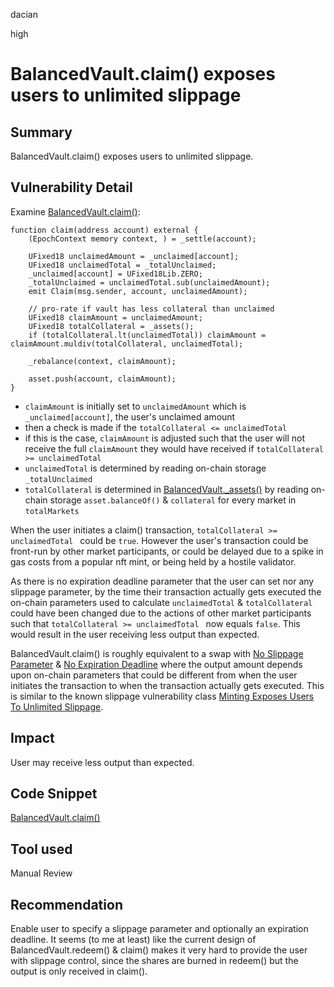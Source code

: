 dacian

high

# BalancedVault.claim() exposes users to unlimited slippage

## Summary
BalancedVault.claim() exposes users to unlimited slippage.

## Vulnerability Detail
Examine [BalancedVault.claim()](https://github.com/sherlock-audit/2023-05-perennial/blob/main/perennial-mono/packages/perennial-vaults/contracts/balanced/BalancedVault.sol#L211-L228):
```solidity
function claim(address account) external {
	(EpochContext memory context, ) = _settle(account);

	UFixed18 unclaimedAmount = _unclaimed[account];
	UFixed18 unclaimedTotal = _totalUnclaimed;
	_unclaimed[account] = UFixed18Lib.ZERO;
	_totalUnclaimed = unclaimedTotal.sub(unclaimedAmount);
	emit Claim(msg.sender, account, unclaimedAmount);

	// pro-rate if vault has less collateral than unclaimed
	UFixed18 claimAmount = unclaimedAmount;
	UFixed18 totalCollateral = _assets();
	if (totalCollateral.lt(unclaimedTotal)) claimAmount = claimAmount.muldiv(totalCollateral, unclaimedTotal);

	_rebalance(context, claimAmount);

	asset.push(account, claimAmount);
}
```
* ``claimAmount`` is initially set to ``unclaimedAmount`` which is ``_unclaimed[account]``, the user's unclaimed amount
* then a check is made if the ``totalCollateral <= unclaimedTotal``
* if this is the case, ``claimAmount`` is adjusted such that the user will not receive the full ``claimAmount`` they would have received if ``totalCollateral >= unclaimedTotal ``
* ``unclaimedTotal`` is determined by reading on-chain storage ``_totalUnclaimed``
* ``totalCollateral`` is determined in [BalancedVault._assets()](https://github.com/sherlock-audit/2023-05-perennial/blob/main/perennial-mono/packages/perennial-vaults/contracts/balanced/BalancedVault.sol#L760-L767) by reading on-chain storage ``asset.balanceOf()`` & ``collateral`` for every market in ``totalMarkets``

When the user initiates a claim() transaction, ``totalCollateral >= unclaimedTotal `` could be ``true``. However the user's transaction could be front-run by other market participants, or could be delayed due to a spike in gas costs from a popular nft mint, or being held by a hostile validator.

As there is no expiration deadline parameter that the user can set nor any slippage parameter, by the time their transaction actually gets executed the on-chain parameters used to calculate ``unclaimedTotal`` & ``totalCollateral`` could have been changed due to the actions of other market participants such that  ``totalCollateral >= unclaimedTotal `` now equals ``false``. This would result in the user receiving less output than expected.

BalancedVault.claim() is roughly equivalent to a swap with [No Slippage Parameter](https://dacian.me/defi-slippage-attacks#heading-no-slippage-parameter) & [No Expiration Deadline](https://dacian.me/defi-slippage-attacks#heading-no-expiration-deadline) where the output amount depends upon on-chain parameters that could be different from when the user initiates the transaction to when the transaction actually gets executed. This is similar to the known slippage vulnerability class [Minting Exposes Users To Unlimited Slippage](https://dacian.me/defi-slippage-attacks#heading-minting-exposes-users-to-unlimited-slippage).

## Impact
User may receive less output than expected.

## Code Snippet
[BalancedVault.claim()](https://github.com/sherlock-audit/2023-05-perennial/blob/main/perennial-mono/packages/perennial-vaults/contracts/balanced/BalancedVault.sol#L211-L228)

## Tool used
Manual Review

## Recommendation
Enable user to specify a slippage parameter and optionally an expiration deadline. It seems (to me at least) like the current design of BalancedVault.redeem() & claim() makes it very hard to provide the user with slippage control, since the shares are burned in redeem() but the output is only received in claim().
